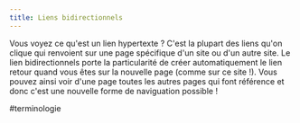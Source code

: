 ```yaml
---
title: Liens bidirectionnels
---
```


Vous voyez ce qu'est un lien hypertexte ? C'est la plupart des liens qu'on clique qui renvoient sur une page spécifique d'un site ou d'un autre site.
Le lien bidirectionnels porte la particularité de créer automatiquement le lien retour quand vous êtes sur la nouvelle page (comme sur ce site !).
Vous pouvez ainsi voir d'une page toutes les autres pages qui font référence et donc c'est une nouvelle forme de naviguation possible !

#terminologie 
